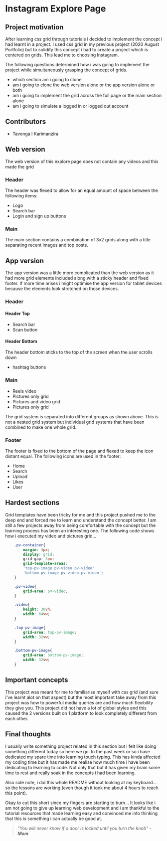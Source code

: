# Instagram Explore Page

## Project motivation

After learning css grid through tutorials i decided to implement the concept i had learnt in a project. I used css grid in my previous project (2020 August Portfolio) but to solidify this concept i had to create a project which is centered on grids. This lead me to choosing Instagram. 

The following questions determined how i was going to implement the project while simultaneously grasping the concept of grids. 

* which section am i going to clone
* am i going to clone the web version alone or the app version alone or both
* am i going to implement the grid across the full page or the main section alone
* am i going to simulate a logged in or logged out account

## Contributors
* Tavonga I Karimanzira

## Web version

The web version of this explore page does not contain any videos and this made the grid 

### Header

The header was flexed to allow for an equal amount of space between the following items:
* Logo
* Search bar
* Login and sign up buttons

### Main

The main section contains a combination of 3x2 grids along with a title separating recent images and top posts.

## App version

The app version was a little more complicated than the web version as it had more grid elements included along with a sticky header and fixed footer. If more time arises i might optimise the app version for tablet devices because the elements look stretched on those devices.

### Header
#### Header Top
* Search bar
* Scan button

#### Header Bottom

The header bottom sticks to the top of the screen when the user scrolls down
* hashtag buttons

### Main

* Reels video
* Pictures only grid
* Pictures and video grid
* Pictures only grid

The grid system is separated into different groups as shown above. This is not a nested grid system but individual grid systems that have been combined to make one whole grid. 

### Footer
The footer is fixed to the bottom of the page and flexed to keep the icon distant equal. The following icons are used in the footer:
* Home
* Search
* Upload
* Likes
* User

## Hardest sections

Grid templates have been tricky for me and this project pushed me to the deep end and forced me to learn and understand the concept better. I am still a few projects away from being comfortable with the concept but the learning process has been an interesting one. The following code shows how i executed my video and pictures grid...

```css
    .pv-container{
        margin: 3px;
        display: grid;
        grid-gap: 3px;
        grid-template-areas: 
        'top-pv-image pv-video pv-video'
        'bottom-pv-image pv-video pv-video';
    }

    .pv-video{
        grid-area: pv-video;
    }

    .video{
        height: 30vh;
        width: 64vw;
    }

    .top-pv-image{
        grid-area: top-pv-image;
        width: 32vw;
    }

    .bottom-pv-image{
        grid-area: bottom-pv-image;
        width: 32vw;
    }
```

## Important concepts

This project was meant for me to familiarise myself with css grid (and sure i've learnt alot on that aspect) but the most important take away from this project was how to powerful media queries are and how much flexibility they give you. This project did not have a lot of global styles and this caused the 2 versions built on 1 platform to look completely different from each other.

## Final thoughts

I usually write something project related in this section but i felt like doing something different today so here we go. In the past week or so i have dedicated my spare time into learning touch typing. This has kinda affected my coding time but it has made me realise how much time i have been dedicating to learning to code. Not only that but it has given my brain some time to rest and really soak in the concepts i had been learning. 

Also side note, i did this whole README without looking at my keyboard... so the lessons are working (even though it took me about 4 hours to reach this point).

Okay to cut this short since my fingers are starting to burn... It looks like i am not going to give up learning web development and i am thankful to the tutorial resources that made learning easy and convinced me into thinking that this is something i can actually be good at.

> *"You will never know if a door is locked until you turn the knob"* - ***Mom***